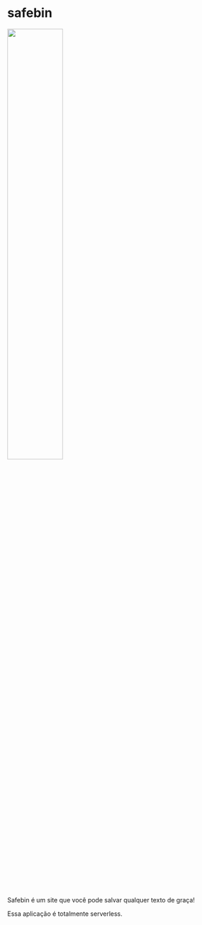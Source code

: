 # safebin
<img src="https://github.com/matheuscursino/safebin/assets/142545274/1196b5d2-53e3-4c82-bbba-fff675964c6d" width=50%>

Safebin é um site que você pode salvar qualquer texto de graça!

Essa aplicação é totalmente serverless.

